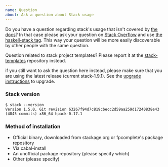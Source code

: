 ```yaml
---
name: Question
about: Ask a question about Stack usage
---
```


Do you have a question regarding stack's usage that isn't covered by [the docs](http://haskellstack.org)?
In that case please ask your question on [Stack Overflow](http://stackoverflow.com) and use [the haskell-stack tag](http://stackoverflow.com/questions/tagged/haskell-stack).
This way your question will be more easily discoverable by other people with the same question.

Question related to stack project templates? Please report it at the [stack-templates](https://github.com/commercialhaskell/stack-templates) repository instead.

if you still want to ask the question here instead, please make sure that you are using the latest release (current stack-1.9.1).
See the [upgrade instructions](http://docs.haskellstack.org/en/stable/install_and_upgrade/#upgrade) to upgrade.

### Stack version

```
$ stack --version
Version 1.5.0, Git revision 63267f94d7c819cbecc2d59aa259d17240838e43 (4845 commits) x86_64 hpack-0.17.1
```

### Method of installation

* Official binary, downloaded from stackage.org or fpcomplete's package repository
* Via cabal-install
* An unofficial package repository (please specify which)
* Other (please specify)
